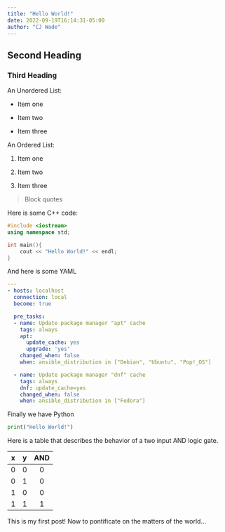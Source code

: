 ```yaml
---
title: "Hello World!"
date: 2022-09-19T16:14:31-05:00
author: "CJ Wade"
---
```


## Second Heading

### Third Heading

An Unordered List:

* Item one

* Item two

* Item three

An Ordered List:

1. Item one

2. Item two

3. Item three

> Block quotes

Here is some C++ code:

```c++
#include <iostream>
using namespace std;

int main(){
    cout << "Hello World!" << endl;
}
```

And here is some YAML

```yaml
---
- hosts: localhost
  connection: local
  become: true

  pre_tasks:
  - name: Update package manager "apt" cache
    tags: always
    apt: 
      update_cache: yes
      upgrade: 'yes'
    changed_when: false
    when: ansible_distribution in ["Debian", "Ubuntu", "Pop!_OS"]

  - name: Update package manager "dnf" cache
    tags: always
    dnf: update_cache=yes
    changed_when: false
    when: ansible_distribution in ["Fedora"]
```

Finally we have Python

```python
print("Hello World!")
```

Here is a table that describes the behavior of a two input AND logic gate.

| x | y | AND |
| :--: | :--: | :--: |
| 0 | 0 | 0 |
| 0 | 1 | 0 |
| 1 | 0 | 0 |
| 1 | 1 | 1 |

This is my first post! Now to pontificate on the matters of the world...
